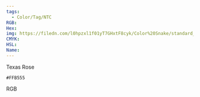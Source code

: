 ```yaml
---
tags:
  - Color/Tag/NTC
RGB:
Hex:
img: https://filedn.com/l0hpzxl1f01yT7GHxtF8cyk/Color%20Snake/standard_csv_to_svg/FFB555.svg
CMYK:
HSL:
Name:
---
```

Texas Rose
```palette
#FFB555
```
RGB
